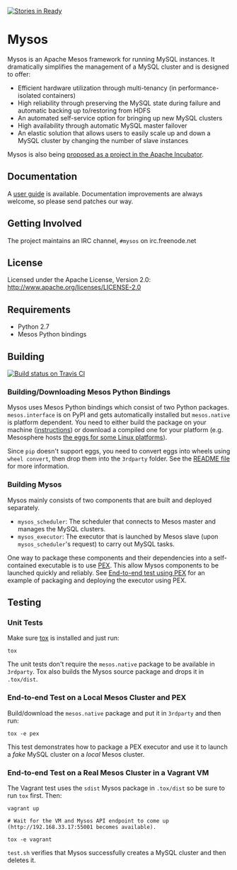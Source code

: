 [![Stories in Ready](https://badge.waffle.io/twitter/mysos.png?label=ready&title=Ready)](https://waffle.io/twitter/mysos)
# Mysos
Mysos is an Apache Mesos framework for running MySQL instances. It dramatically simplifies the management of a MySQL cluster and is designed to offer:

 * Efficient hardware utilization through multi-tenancy (in performance-isolated containers)
 * High reliability through preserving the MySQL state during failure and automatic backing up to/restoring from HDFS
 * An automated self-service option for bringing up new MySQL clusters
 * High availability through automatic MySQL master failover
 * An elastic solution that allows users to easily scale up and down a MySQL cluster by changing the number of slave instances
 
Mysos is also being [proposed as a project in the Apache Incubator](https://wiki.apache.org/incubator/MysosProposal).

## Documentation
A [user guide](docs/user-guide.md) is available. Documentation improvements are always welcome, so please send patches our way.

## Getting Involved
The project maintains an IRC channel, `#mysos` on irc.freenode.net

## License
Licensed under the Apache License, Version 2.0: http://www.apache.org/licenses/LICENSE-2.0

## Requirements
 * Python 2.7
 * Mesos Python bindings

## Building
[![Build status on Travis CI](https://api.travis-ci.org/twitter/mysos.svg)](https://travis-ci.org/twitter/mysos)

### Building/Downloading Mesos Python Bindings
Mysos uses Mesos Python bindings which consist of two Python packages. `mesos.interface` is on PyPI
and gets automatically installed but `mesos.native` is platform dependent. You need to either build
the package on your machine ([instructions](http://mesos.apache.org/gettingstarted/)) or download a
compiled one for your platform (e.g. Mesosphere hosts
[the eggs for some Linux platforms](https://mesosphere.com/downloads/)).

Since `pip` doesn't support eggs, you need to convert eggs into wheels using `wheel convert`, then
drop them into the `3rdparty` folder. See the [README file](3rdparty/README.md) for more
information.

### Building Mysos
Mysos mainly consists of two components that are built and deployed separately.

- `mysos_scheduler`: The scheduler that connects to Mesos master and manages the MySQL clusters.
- `mysos_executor`: The executor that is launched by Mesos slave (upon `mysos_scheduler`'s request)
to carry out MySQL tasks.

One way to package these components and their dependencies into a self-contained executable is to
use [PEX](https://pex.readthedocs.org/en/latest/). This allow Mysos components to be launched
quickly and reliably. See
[End-to-end test using PEX](#end-to-end-test-on-a-local-mesos-cluster-and-pex) for an example of
packaging and deploying the executor using PEX.

## Testing
### Unit Tests
Make sure [tox](https://tox.readthedocs.org/en/latest/) is installed and just run:

    tox

The unit tests don't require the `mesos.native` package to be available in `3rdparty`. Tox also
builds the Mysos source package and drops it in `.tox/dist`.

### End-to-end Test on a Local Mesos Cluster and PEX
Build/download the `mesos.native` package and put it in `3rdparty` and then run:

    tox -e pex

This test demonstrates how to package a PEX executor and use it to launch a *fake* MySQL cluster on
a *local* Mesos cluster.

### End-to-end Test on a Real Mesos Cluster in a Vagrant VM
The Vagrant test uses the `sdist` Mysos package in `.tox/dist` so be sure to run `tox` first. Then:

    vagrant up
    
    # Wait for the VM and Mysos API endpoint to come up (http://192.168.33.17:55001 becomes available).
    
    tox -e vagrant

`test.sh` verifies that Mysos successfully creates a MySQL cluster and then deletes it.
